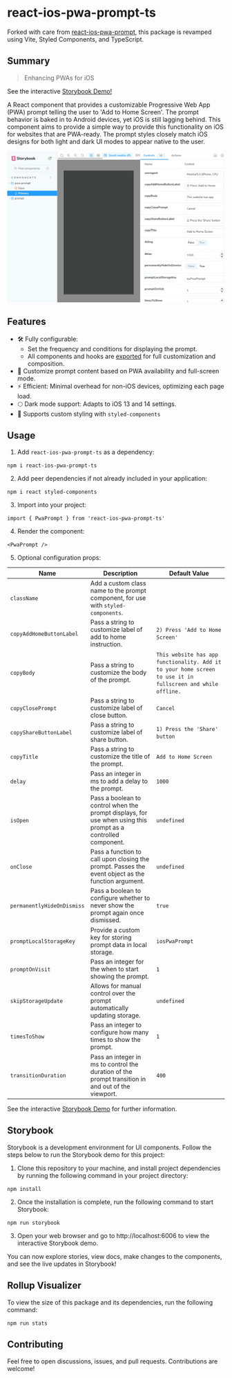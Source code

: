 # react-ios-pwa-prompt-ts

Forked with care from [react-ios-pwa-prompt](https://github.com/chrisdancee/react-ios-pwa-prompt), this package is revamped using Vite, Styled Components, and TypeScript.

## Summary

> Enhancing PWAs for iOS

See the interactive [Storybook Demo!](https://thenick775.github.io/react-ios-pwa-prompt-ts/)

A React component that provides a customizable Progressive Web App (PWA) prompt telling the user to 'Add to Home Screen'. The prompt behavior is baked in to Android devices, yet iOS is still lagging behind. This component aims to provide a simple way to provide this functionality on iOS for websites that are PWA-ready. The prompt styles closely match iOS designs for both light and dark UI modes to appear native to the user.

![react-ios-pwa-prompt-ts storybook](./readme-graphics/react-ios-pwa-prompt-ts.gif)

## Features

- 🛠 Fully configurable:
  - Set the frequency and conditions for displaying the prompt.
  - All components and hooks are [exported](./lib/main.ts) for full customization and composition.
- 📃 Customize prompt content based on PWA availability and full-screen mode.
- ⚡️ Efficient: Minimal overhead for non-iOS devices, optimizing each page load.
- 🌕 Dark mode support: Adapts to iOS 13 and 14 settings.
- 🎨 Supports custom styling with `styled-components`

## Usage

1. Add `react-ios-pwa-prompt-ts` as a dependency:

```
npm i react-ios-pwa-prompt-ts
```

2. Add peer dependencies if not already included in your application:

```
npm i react styled-components
```

3. Import into your project:

```
import { PwaPrompt } from 'react-ios-pwa-prompt-ts'
```

4. Render the component:

```
<PwaPrompt />
```

5. Optional configuration props:

| Name                       | Description                                                                                                   | Default Value                                                                                               |
| -------------------------- | ------------------------------------------------------------------------------------------------------------- | ----------------------------------------------------------------------------------------------------------- |
| `className`                | Add a custom class name to the prompt component, for use with `styled-components`.                            |                                                                                                             |
| `copyAddHomeButtonLabel`   | Pass a string to customize label of add to home instruction.                                                  | `2) Press 'Add to Home Screen'`                                                                             |
| `copyBody`                 | Pass a string to customize the body of the prompt.                                                            | `This website has app functionality. Add it to your home screen to use it in fullscreen and while offline.` |
| `copyClosePrompt`          | Pass a string to customize label of close button.                                                             | `Cancel`                                                                                                    |
| `copyShareButtonLabel`     | Pass a string to customize label of share button.                                                             | `1) Press the 'Share' button`                                                                               |
| `copyTitle`                | Pass a string to customize the title of the prompt.                                                           | `Add to Home Screen`                                                                                        |
| `delay`                    | Pass an integer in ms to add a delay to the prompt.                                                           | `1000`                                                                                                      |
| `isOpen`                   | Pass a boolean to control when the prompt displays, for use when using this prompt as a controlled component. | `undefined`                                                                                                 |
| `onClose`                  | Pass a function to call upon closing the prompt. Passes the event object as the function argument.            | `undefined`                                                                                                 |
| `permanentlyHideOnDismiss` | Pass a boolean to configure whether to never show the prompt again once dismissed.                            | `true`                                                                                                      |
| `promptLocalStorageKey`    | Provide a custom key for storing prompt data in local storage.                                                | `iosPwaPrompt`                                                                                              |
| `promptOnVisit`            | Pass an integer for the when to start showing the prompt.                                                     | `1`                                                                                                         |
| `skipStorageUpdate`        | Allows for manual control over the prompt automatically updating storage.                                     | `undefined`                                                                                                 |
| `timesToShow`              | Pass an integer to configure how many times to show the prompt.                                               | `1`                                                                                                         |
| `transitionDuration`       | Pass an integer in ms to control the duration of the prompt transition in and out of the viewport.            | `400`                                                                                                       |

See the interactive [Storybook Demo](https://thenick775.github.io/react-ios-pwa-prompt-ts/) for further information.

## Storybook

Storybook is a development environment for UI components. Follow the steps below to run the Storybook demo for this project:

1. Clone this repository to your machine, and install project dependencies by running the following command in your project directory:

```
npm install
```

2. Once the installation is complete, run the following command to start Storybook:

```
npm run storybook
```

3. Open your web browser and go to http://localhost:6006 to view the interactive Storybook demo.

You can now explore stories, view docs, make changes to the components, and see the live updates in Storybook!

## Rollup Visualizer

To view the size of this package and its dependencies, run the following command:

```
npm run stats
```

## Contributing

Feel free to open discussions, issues, and pull requests. Contributions are welcome!
